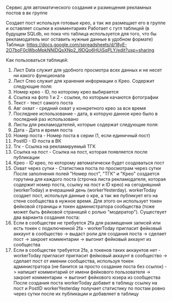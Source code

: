 Сервис для автоматического создания и размещения рекламных постов в вк группе

Создает пост используя готовые крео, а так же размещает его в группе и оставляет ссылки в комментариях
Работает с гугл таблицей (в будущем SQLdb, но пока что таблица используется для того, что бы рекламодатель мог оставить нужные данные в удобном формате) Таблица: https://docs.google.com/spreadsheets/d/18yE-2O7boF0cWboMpkNNlDQsXNp2_l9DQo6HUiSqPLY/edit?usp=sharing

Как пользоваться таблицей:
1.   Лист Data служит для удобного просмотра всех данных и не несет ни какого функционала
2.   Лист Creo служит для хранения информации о Крео. Содержит следующие поля:
   1.   Номер крео - ID, по которому крео выбирается
   2.   Ссылка на фото 1 и 2 - ссылки, по которым качаются фотографии
   3.   Текст - текст самого поста
   4.   Авг охват - средний охват у конкретного крео за все время
   5.   Последнее использование - дата, в которую данное крео было в последний раз использовано
3.   Листы для рекламодателей, которые содержат следующие поля:
   1.   Дата - Дата и время поста
   2. 	Номер поста - Номер поста в серии (1, если единичный пост)
   3. 	PostID - ID поста в ВК
   4. 	Тгк - Ссылка на рекламируемый ТГК
   5. 	Ссылка на пост - Ссылка на пост, которая появляется после публикации
   6. 	Крео - ID крео, по которому автоматически будет создоваться пост
   7. 	Охват через сутки - Статистика поста по просмотрам через сутки
После заполнения полей "Номер пост", "ТГК" и "Крео" создается горутина для каждого поста (строчка листа рекламодателя, которая содержит номер поста, ссылку на пост и ID крео) на сегодняшний (workerToday) и вчерашний день (workerYesterday).
workerToday создает пост, используя данные о кре, а так же публикует его на стене сообщества в нужное время. Для этого он использует токен фейковой страницы и токен администратора сообщества (тоже может быть фейковой страницей с ролью "модератор"). Существует два варианта создания поста:
1. Если в сообществе не требуется 2fa для размещения записей или есть токен с подключенной 2fa - workerToday пригласит фейковый аккаунт в сообщество -> выдаст роли для создания поста -> сделает пост -> закроет комментарии -> выгонит фейковый аккаунт из сообщества
2. Если в сообществе требуется 2fa, а токенов таких аккаунтов нет - workerToday пригласит пригласит фейковый аккаунт в сообщество -> сделает пост от имении сообщества, используя токен администратора (не банится за просто создание поста без ссылок) -> напишет комментарий от имени фейкового пользователя -> закроет комментарии -> выгонит фейкового юзера из сообщества
После создания поста workerToday добавит в таблицу ссылку на пост и PostID
workerYesterday получает статистику по постам ровно через сутки после их публикации и добавляет в таблицу

